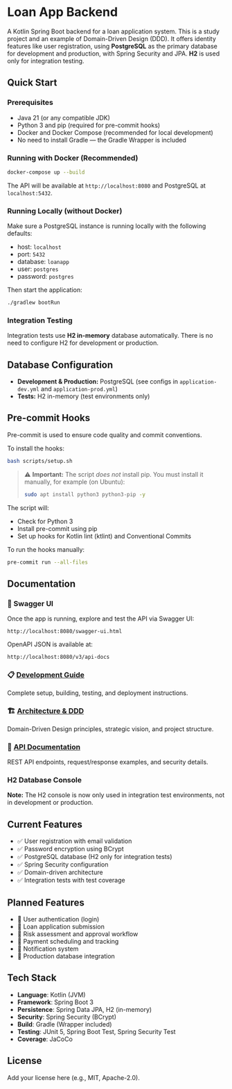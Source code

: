 # Loan App Backend

A Kotlin Spring Boot backend for a loan application system. This is a study project and an example of Domain-Driven Design (DDD). It offers identity features like user registration, using **PostgreSQL** as the primary database for development and production, with Spring Security and JPA. **H2** is used only for integration testing.

## Quick Start

### Prerequisites
- Java 21 (or any compatible JDK)
- Python 3 and pip (required for pre-commit hooks)
- Docker and Docker Compose (recommended for local development)
- No need to install Gradle — the Gradle Wrapper is included

### Running with Docker (Recommended)
```bash
docker-compose up --build
```
The API will be available at `http://localhost:8080` and PostgreSQL at `localhost:5432`.

### Running Locally (without Docker)
Make sure a PostgreSQL instance is running locally with the following defaults:
- host: `localhost`
- port: `5432`
- database: `loanapp`
- user: `postgres`
- password: `postgres`

Then start the application:
```bash
./gradlew bootRun
```

### Integration Testing
Integration tests use **H2 in-memory** database automatically. There is no need to configure H2 for development or production.

## Database Configuration
- **Development & Production:** PostgreSQL (see configs in `application-dev.yml` and `application-prod.yml`)
- **Tests:** H2 in-memory (test environments only)

## Pre-commit Hooks
Pre-commit is used to ensure code quality and commit conventions.

To install the hooks:
```bash
bash scripts/setup.sh
```
> ⚠️ **Important:**
> The script *does not* install pip. You must install it manually, for example (on Ubuntu):
> ```bash
> sudo apt install python3 python3-pip -y
> ```

The script will:
- Check for Python 3
- Install pre-commit using pip
- Set up hooks for Kotlin lint (ktlint) and Conventional Commits

To run the hooks manually:
```bash
pre-commit run --all-files
```

## Documentation

### 📖 Swagger UI
Once the app is running, explore and test the API via Swagger UI:
```
http://localhost:8080/swagger-ui.html
```
OpenAPI JSON is available at:
```
http://localhost:8080/v3/api-docs
```

### 📋 [Development Guide](docs/development.md)
Complete setup, building, testing, and deployment instructions.

### 🏗️ [Architecture & DDD](docs/architecture.md)
Domain-Driven Design principles, strategic vision, and project structure.

### 🔌 [API Documentation](docs/api.md)
REST API endpoints, request/response examples, and security details.

### H2 Database Console
**Note:** The H2 console is now only used in integration test environments, not in development or production.

## Current Features

- ✅ User registration with email validation
- ✅ Password encryption using BCrypt
- ✅ PostgreSQL database (H2 only for integration tests)
- ✅ Spring Security configuration
- ✅ Domain-driven architecture
- ✅ Integration tests with test coverage

## Planned Features

- 🔄 User authentication (login)
- 🔄 Loan application submission
- 🔄 Risk assessment and approval workflow
- 🔄 Payment scheduling and tracking
- 🔄 Notification system
- 🔄 Production database integration

## Tech Stack

- **Language**: Kotlin (JVM)
- **Framework**: Spring Boot 3
- **Persistence**: Spring Data JPA, H2 (in-memory)
- **Security**: Spring Security (BCrypt)
- **Build**: Gradle (Wrapper included)
- **Testing**: JUnit 5, Spring Boot Test, Spring Security Test
- **Coverage**: JaCoCo

## License

Add your license here (e.g., MIT, Apache-2.0).